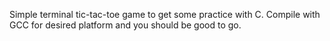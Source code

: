Simple terminal tic-tac-toe game to get some practice with C. Compile with GCC for desired platform and you should be good to go.